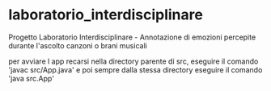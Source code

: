 # laboratorio_interdisciplinare

Progetto Laboratorio Interdisciplinare - Annotazione di emozioni percepite durante l'ascolto canzoni o brani musicali

per avviare l app recarsi nella directory parente di src, eseguire il comando 'javac src/App.java' e poi sempre dalla stessa directory eseguire il comando 'java src.App'